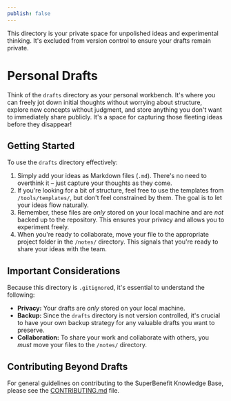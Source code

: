 ```yaml
---
publish: false
---
```

This directory is your private space for unpolished ideas and experimental thinking. It's excluded from version control to ensure your drafts remain private.

# Personal Drafts

Think of the `drafts` directory as your personal workbench. It's where you can freely jot down initial thoughts without worrying about structure, explore new concepts without judgment, and store anything you don't want to immediately share publicly. It's a space for capturing those fleeting ideas before they disappear!

## Getting Started

To use the `drafts` directory effectively:

1.  Simply add your ideas as Markdown files (`.md`). There's no need to overthink it – just capture your thoughts as they come.
2.  If you're looking for a bit of structure, feel free to use the templates from `/tools/templates/`, but don't feel constrained by them. The goal is to let your ideas flow naturally.
3.  Remember, these files are *only* stored on your local machine and are *not* backed up to the repository. This ensures your privacy and allows you to experiment freely.
4.  When you're ready to collaborate, move your file to the appropriate project folder in the `/notes/` directory. This signals that you're ready to share your ideas with the team.

## Important Considerations

Because this directory is `.gitignore`d, it's essential to understand the following:

*   **Privacy:** Your drafts are *only* stored on your local machine.
*   **Backup:** Since the `drafts` directory is not version controlled, it's crucial to have your own backup strategy for any valuable drafts you want to preserve.
*   **Collaboration:** To share your work and collaborate with others, you *must* move your files to the `/notes/` directory.

## Contributing Beyond Drafts

For general guidelines on contributing to the SuperBenefit Knowledge Base, please see the [CONTRIBUTING.md](/CONTRIBUTING.md) file.